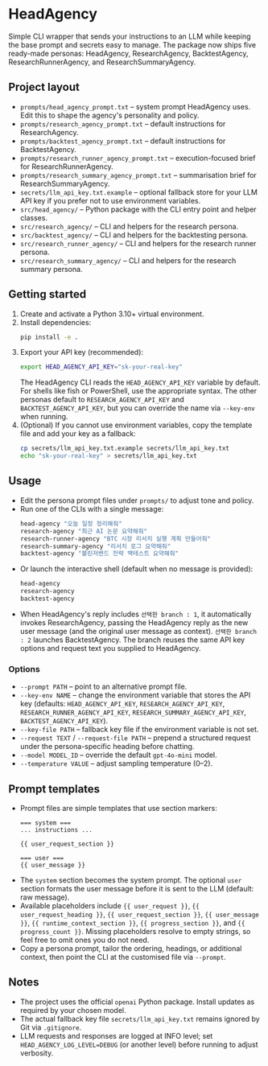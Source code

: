 # HeadAgency

Simple CLI wrapper that sends your instructions to an LLM while keeping the base prompt and secrets easy to manage. The package now ships five ready-made personas: HeadAgency, ResearchAgency, BacktestAgency, ResearchRunnerAgency, and ResearchSummaryAgency.

## Project layout

- `prompts/head_agency_prompt.txt` – system prompt HeadAgency uses. Edit this to shape the agency's personality and policy.
- `prompts/research_agency_prompt.txt` – default instructions for ResearchAgency.
- `prompts/backtest_agency_prompt.txt` – default instructions for BacktestAgency.
- `prompts/research_runner_agency_prompt.txt` – execution-focused brief for ResearchRunnerAgency.
- `prompts/research_summary_agency_prompt.txt` – summarisation brief for ResearchSummaryAgency.
- `secrets/llm_api_key.txt.example` – optional fallback store for your LLM API key if you prefer not to use environment variables.
- `src/head_agency/` – Python package with the CLI entry point and helper classes.
- `src/research_agency/` – CLI and helpers for the research persona.
- `src/backtest_agency/` – CLI and helpers for the backtesting persona.
- `src/research_runner_agency/` – CLI and helpers for the research runner persona.
- `src/research_summary_agency/` – CLI and helpers for the research summary persona.

## Getting started

1. Create and activate a Python 3.10+ virtual environment.
2. Install dependencies:
   ```bash
   pip install -e .
   ```
3. Export your API key (recommended):
   ```bash
   export HEAD_AGENCY_API_KEY="sk-your-real-key"
   ```
   The HeadAgency CLI reads the `HEAD_AGENCY_API_KEY` variable by default. For shells like fish or PowerShell, use the appropriate syntax. The other personas default to `RESEARCH_AGENCY_API_KEY` and `BACKTEST_AGENCY_API_KEY`, but you can override the name via `--key-env` when running.
4. (Optional) If you cannot use environment variables, copy the template file and add your key as a fallback:
   ```bash
   cp secrets/llm_api_key.txt.example secrets/llm_api_key.txt
   echo "sk-your-real-key" > secrets/llm_api_key.txt
   ```

## Usage

- Edit the persona prompt files under `prompts/` to adjust tone and policy.
- Run one of the CLIs with a single message:
  ```bash
  head-agency "오늘 일정 정리해줘"
  research-agency "최근 AI 논문 요약해줘"
  research-runner-agency "BTC 시장 리서치 실행 계획 만들어줘"
  research-summary-agency "리서치 로그 요약해줘"
  backtest-agency "볼린저밴드 전략 백테스트 요약해줘"
  ```
- Or launch the interactive shell (default when no message is provided):
  ```bash
  head-agency
  research-agency
  backtest-agency
  ```
- When HeadAgency's reply includes `선택한 branch : 1`, it automatically invokes ResearchAgency, passing the HeadAgency reply as the new user message (and the original user message as context). `선택한 branch : 2` launches BacktestAgency. The branch reuses the same API key options and request text you supplied to HeadAgency.

### Options

- `--prompt PATH` – point to an alternative prompt file.
- `--key-env NAME` – change the environment variable that stores the API key (defaults: `HEAD_AGENCY_API_KEY`, `RESEARCH_AGENCY_API_KEY`, `RESEARCH_RUNNER_AGENCY_API_KEY`, `RESEARCH_SUMMARY_AGENCY_API_KEY`, `BACKTEST_AGENCY_API_KEY`).
- `--key-file PATH` – fallback key file if the environment variable is not set.
- `--request TEXT` / `--request-file PATH` – prepend a structured request under the persona-specific heading before chatting.
- `--model MODEL_ID` – override the default `gpt-4o-mini` model.
- `--temperature VALUE` – adjust sampling temperature (0–2).

## Prompt templates

- Prompt files are simple templates that use section markers:
  ```text
  === system ===
  ... instructions ...

  {{ user_request_section }}

  === user ===
  {{ user_message }}
  ```
- The `system` section becomes the system prompt. The optional `user` section formats the user message before it is sent to the LLM (default: raw message).
- Available placeholders include `{{ user_request }}`, `{{ user_request_heading }}`, `{{ user_request_section }}`, `{{ user_message }}`, `{{ runtime_context_section }}`, `{{ progress_section }}`, and `{{ progress_count }}`. Missing placeholders resolve to empty strings, so feel free to omit ones you do not need.
- Copy a persona prompt, tailor the ordering, headings, or additional context, then point the CLI at the customised file via `--prompt`.

## Notes

- The project uses the official `openai` Python package. Install updates as required by your chosen model.
- The actual fallback key file `secrets/llm_api_key.txt` remains ignored by Git via `.gitignore`.
- LLM requests and responses are logged at INFO level; set `HEAD_AGENCY_LOG_LEVEL=DEBUG` (or another level) before running to adjust verbosity.
